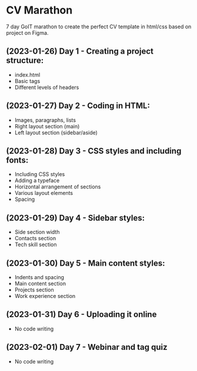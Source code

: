 # CV Marathon

7 day GoIT marathon to create the perfect CV template in html/css based on project on Figma.

## (2023-01-26) Day 1 - Creating a project structure:

- index.html
- Basic tags
- Different levels of headers

## (2023-01-27) Day 2 - Coding in HTML:

- Images, paragraphs, lists
- Right layout section (main)
- Left layout section (sidebar/aside)

## (2023-01-28) Day 3 - CSS styles and including fonts:

- Including CSS styles
- Adding a typeface
- Horizontal arrangement of sections
- Various layout elements
- Spacing

## (2023-01-29) Day 4 - Sidebar styles:

- Side section width
- Contacts section
- Tech skill section

## (2023-01-30) Day 5 - Main content styles:

- Indents and spacing
- Main content section
- Projects section
- Work experience section

## (2023-01-31) Day 6 - Uploading it online

- No code writing

## (2023-02-01) Day 7 - Webinar and tag quiz

- No code writing
